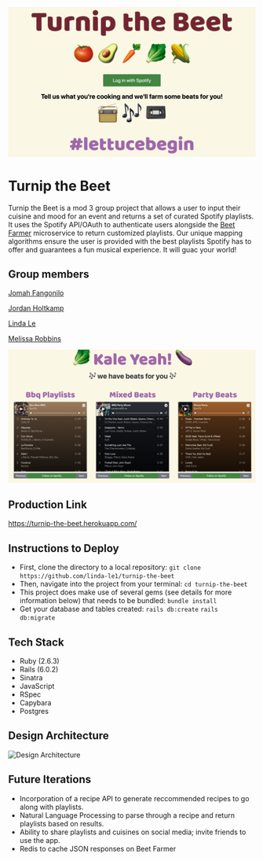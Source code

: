 ![](app/assets/images/homepage.png)

# Turnip the Beet
Turnip the Beet is a mod 3 group project that allows a user to input their cuisine and mood for an event and returns a set of curated Spotify playlists. It uses the Spotify API/OAuth to authenticate users alongside the [Beet Farmer](https://github.com/linda-le1/beet-farmer) microservice to return customized playlists. Our unique mapping algorithms ensure the user is provided with the best playlists Spotify has to offer and guarantees a fun musical experience. It will guac your world!

## Group members
[Jomah Fangonilo](https://github.com/jfangonilo)

[Jordan Holtkamp](https://github.com/jordanholtkamp)

[Linda Le](https://github.com/linda-le1/)

[Melissa Robbins](https://github.com/mel-rob)


![](app/assets/images/playlist.png)

## Production Link
https://turnip-the-beet.herokuapp.com/

## Instructions to Deploy
- First, clone the directory to a local repository:
`git clone https://github.com/linda-le1/turnip-the-beet`
- Then, navigate into the project from your terminal:
`cd turnip-the-beet`
- This project does make use of several gems (see details for more information below) that needs to be bundled:
`bundle install`
- Get your database and tables created:
`rails db:create`
`rails db:migrate`

## Tech Stack
- Ruby (2.6.3)
- Rails (6.0.2)
- Sinatra
- JavaScript
- RSpec
- Capybara
- Postgres

## Design Architecture
<img width="900" alt="Design Architecture" src="https://user-images.githubusercontent.com/46657526/74778886-63218500-5294-11ea-81fb-7e336dd73ba6.jpg">

## Future Iterations
- Incorporation of a recipe API to generate reccommended recipes to go along with playlists.
- Natural Language Processing to parse through a recipe and return playlists based on results.
- Ability to share playlists and cuisines on social media; invite friends to use the app.
- Redis to cache JSON responses on Beet Farmer
